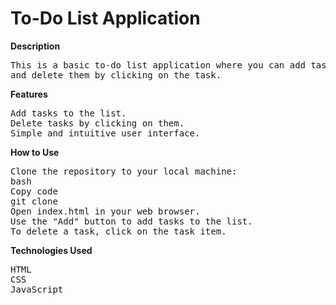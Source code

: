 # To-Do List Application

<b>Description</b>

<pre>
This is a basic to-do list application where you can add tasks using the "Add" button 
and delete them by clicking on the task.
</pre>

<b>Features</b>

<pre>
Add tasks to the list.
Delete tasks by clicking on them.
Simple and intuitive user interface.
</pre>

<b>How to Use</b>

<pre>
Clone the repository to your local machine:
bash
Copy code
git clone <repository-url>
Open index.html in your web browser.
Use the "Add" button to add tasks to the list.
To delete a task, click on the task item.
</pre>

<b>Technologies Used</b>

<pre>
HTML
CSS
JavaScript
</pre>
